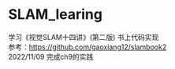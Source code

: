 # SLAM_learing
学习《视觉SLAM十四讲》(第二版)
书上代码实现  
参考：https://github.com/gaoxiang12/slambook2  
2022/11/09 完成ch9的实践
